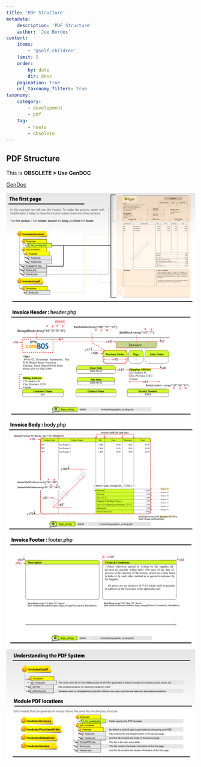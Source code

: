 ```yaml
---
title: 'PDF Structure'
metadata:
    description: 'PDF Structure'
    author: 'Joe Bordes'
content:
    items:
        - '@self.children'
    limit: 5
    order:
        by: date
        dir: desc
    pagination: true
    url_taxonomy_filters: true
taxonomy:
    category:
        - development 
        - pdf
    tag:
        - howto
        - obsolete
---
```


## PDF Structure

<div class="notices blue">This is <strong>OBSOLETE > Use GenDOC</strong></div>

[GenDoc](../../../05.configuration-tools/05.gendoc/)

![](pdf-breakdown.png?width=100%)
![](pdf-header.png?width=100%)
![](pdf-body.png?width=100%)
![](pdf-footer.png?width=100%)
![](pdf-filestructure.png?width=100%)

